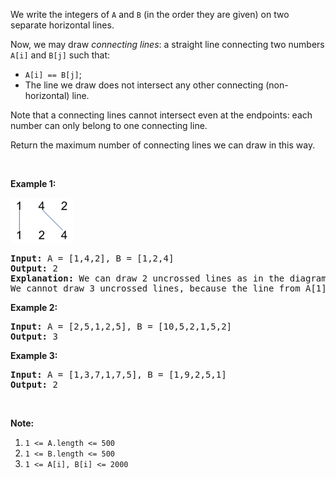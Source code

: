 <p>We write the integers of <code>A</code> and <code>B</code>&nbsp;(in the order they are given) on two separate horizontal lines.</p>

<p>Now, we may draw <em>connecting lines</em>: a straight line connecting two numbers <code>A[i]</code> and <code>B[j]</code>&nbsp;such that:</p>

<ul>
	<li><code>A[i] == B[j]</code>;</li>
	<li>The line we draw does not intersect any other connecting (non-horizontal) line.</li>
</ul>

<p>Note that a connecting lines cannot intersect even at the endpoints:&nbsp;each number can only belong to one connecting line.</p>

<p>Return the maximum number of connecting lines we can draw in this way.</p>

<p>&nbsp;</p>

<p><strong>Example 1:</strong></p>
<img alt="" src="../img/uncrossed-lines_1.png" style="width: 100px; height: 72px;" />
<pre>
<strong>Input: </strong>A = <span id="example-input-1-1">[1,4,2]</span>, B = <span id="example-input-1-2">[1,2,4]</span>
<strong>Output: </strong><span id="example-output-1">2</span>
<strong>Explanation: </strong>We can draw 2 uncrossed lines as in the diagram.
We cannot draw 3 uncrossed lines, because the line from A[1]=4 to B[2]=4 will intersect the line from A[2]=2 to B[1]=2.
</pre>

<div>
<p><strong>Example 2:</strong></p>

<pre>
<strong>Input: </strong>A = <span id="example-input-2-1">[2,5,1,2,5]</span>, B = <span id="example-input-2-2">[10,5,2,1,5,2]</span>
<strong>Output: </strong><span id="example-output-2">3</span>
</pre>

<div>
<p><strong>Example 3:</strong></p>

<pre>
<strong>Input: </strong>A = <span id="example-input-3-1">[1,3,7,1,7,5]</span>, B = <span id="example-input-3-2">[1,9,2,5,1]</span>
<strong>Output: </strong><span id="example-output-3">2</span></pre>

<p>&nbsp;</p>
</div>
</div>

<p><strong>Note:</strong></p>

<ol>
	<li><code>1 &lt;= A.length &lt;= 500</code></li>
	<li><code>1 &lt;= B.length &lt;= 500</code></li>
	<li><code><font face="monospace">1 &lt;= A[i], B[i] &lt;= 2000</font></code></li>
</ol>
